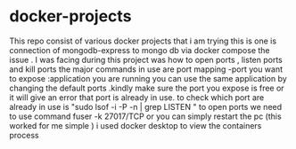 # docker-projects
This repo consist of various docker projects that i am trying
this is one is connection of mongodb-express to mongo db 
via docker compose
the issue .
I was facing during this project was how to open ports , listen ports and kill ports
the major commands in use are
port mapping -port you want to expose :application you are running
you can use the same application by changing the default ports .kindly make sure the port you expose is free or it will give an error that port is already in use.
to check which port are already in use is 
"sudo lsof -i -P -n | grep LISTEN "
to open ports we need to use command 
fuser -k 27017/TCP
or you can simply restart the pc (this worked for me simple )
i used docker desktop to view the containers process
